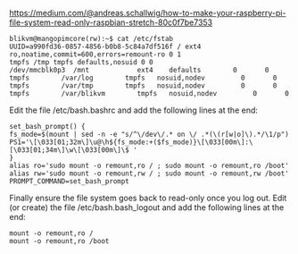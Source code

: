
https://medium.com/@andreas.schallwig/how-to-make-your-raspberry-pi-file-system-read-only-raspbian-stretch-80c0f7be7353
```
blikvm@mangopimcore(rw):~$ cat /etc/fstab
UUID=a990fd36-0857-4856-b0b8-5c84a7df516f / ext4 ro,noatime,commit=600,errors=remount-ro 0 1
tmpfs /tmp tmpfs defaults,nosuid 0 0
/dev/mmcblk0p3  /mnt            ext4    defaults        0       0
tmpfs        /var/log        tmpfs   nosuid,nodev         0       0
tmpfs        /var/tmp        tmpfs   nosuid,nodev         0       0
tmpfs        /var/blikvm        tmpfs   nosuid,nodev         0       0
```

Edit the file /etc/bash.bashrc and add the following lines at the end:
```
set_bash_prompt() {
fs_mode=$(mount | sed -n -e "s/^\/dev\/.* on \/ .*(\(r[w|o]\).*/\1/p")
PS1='\[\033[01;32m\]\u@\h${fs_mode:+($fs_mode)}\[\033[00m\]:\[\033[01;34m\]\w\[\033[00m\]\$ '
}
alias ro='sudo mount -o remount,ro / ; sudo mount -o remount,ro /boot'
alias rw='sudo mount -o remount,rw / ; sudo mount -o remount,rw /boot'
PROMPT_COMMAND=set_bash_prompt
```
Finally ensure the file system goes back to read-only once you log out. Edit (or create) the file /etc/bash.bash_logout and add the following lines at the end:
```
mount -o remount,ro /
mount -o remount,ro /boot
```
